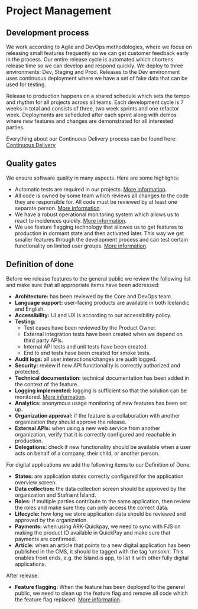 # Project Management

## Development process

We work according to Agile and DevOps methodologies, where we focus on releasing small features frequently so we can get customer feedback early in the process. Our entire release cycle is automated which shortens release time so we can develop and respond quickly. We deploy to three environments: Dev, Staging and Prod. Releases to the Dev environment uses continuous deployment where we have a set of fake data that can be used for testing.

Release to production happens on a shared schedule which sets the tempo and rhythm for all projects across all teams. Each development cycle is 7 weeks in total and consists of three, two week sprints and one refactor week. Deployments are scheduled after each sprint along with demos where new features and changes are demonstrated for all interested parties.

Everything about our Continuous Delivery process can be found here: [Continuous Delivery](devops/continuous-delivery.md)

## Quality gates

We ensure software quality in many aspects. Here are some highlights: 

- Automatic tests are required in our projects. [More information](https://docs.devland.is/repository/system-e2e).
- All code is owned by some team which reviews all changes to the code they are responsible for. All code must be reviewed by at least one separate person. [More information](https://docs.devland.is/technical-overview/code-reviews).
- We have a robust operational monitoring system which allows us to react to incidences quickly. [More information](https://docs.devland.is/technical-overview/devops/observability#provide-observability-into-the-applications).
- We use feature flagging technology that allowes us to get features to production in dormant state and then activated later. This way we get smaller features through the development process and can test certain functionality on limited user groups. [More information](https://docs.devland.is/technical-overview/feature-flags).

## Definition of done

Before we release features to the general public we review the following list and make sure that all appropriate items have been addressed: 

- **Architecture:** has been reviewed by the Core and DevOps team.
- **Language support:** user-facing products are available in both Icelandic and English.
- **Accessibility:** UI and UX is according to our accessibility policy.
- **Testing:**
  - Test cases have been reviewed by the Product Owner.
  - External integration tests have been created when we depend on third party APIs.
  - Internal API tests and unit tests have been created.
  - End to end tests have been created for smoke tests.
- **Audit logs:** all user interactions/changes are audit logged.
- **Security:** review if new API functionality is correctly authorized and protected.
- **Technical documentation:** technical documentation has been added in the context of the feature.
- **Logging implemented:** logging is sufficient so that the solution can be monitored. [More information](https://docs.devland.is/technical-overview/devops/logging). 
- **Analytics:** anonymous usage monitoring of new features has been set up.
- **Organization approval:** if the feature is a collaboration with another organization they should approve the release.
- **External APIs:** when using a new web service from another organization, verify that it is correctly configured and reachable in production.
- **Delegations:** check if new functionality should be available when a user acts on behalf of a company, their child, or another person.

For digital applications we add the following items to our Definition of Done.

- **States:** are application states correctly configured for the application overview screen.
- **Data collection:** the data collection screen should be approved by the organization and Stafrænt Ísland.
- **Roles:** if multiple parties contribute to the same application, then review the roles and make sure they can only access the correct data.
- **Lifecycle:** how long we store application data should be reviewed and approved by the organization.
- **Payments:** when using ARK-Quickpay, we need to sync with FJS on making the product ID available in QuickPay and make sure that payments are confirmed.
- **Article:** when an article that points to a new digital application has been published in the CMS, it should be tagged with the tag ‘umsokn’. This enables front ends, e.g. the Ísland.is app, to list it with other fully digital applications.

After release:

- **Feature flagging:** When the feature has been deployed to the general public, we need to clean up the feature flag and remove all code which the feature flag replaced. [More information](https://docs.devland.is/technical-overview/feature-flags).
